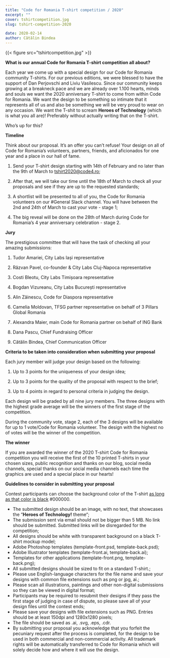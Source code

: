 ```yaml
---
title: "Code for Romania T-shirt competition / 2020"
excerpt: ""
cover: tshirtcompetition.jpg
slug: tshirt-competition-2020

date: 2020-02-14
author: Cătălin Bindea
---
```


{{< figure src="tshirtcompetition.jpg" >}}

**What is our annual Code for Romania T-shirt competition all about?**

Each year we come up with a special design for our Code for Romania community T-shirts. For our previous editions, we were blessed to have the support of Dan Perjovschi and Liviu Vasilescu. Since our community keeps growing at a breakneck pace and we are already over 1.100 hearts, minds and souls we want the 2020 anniversary T-shirt to come from within Code for Romania. We want the design to be something so intimate that it represents all of us and also be something we will be very proud to wear on any occasion. We want the T-shit to scream **Heroes of Technology** (which is what you all are)! Preferably without actually writing that on the T-shirt.

Who’s up for this?


**Timeline**

Think about our proposal. It’s an offer you can’t refuse! Your design on all of Code for Romania’s volunteers, partners, friends, and aficionados for one year and a place in our hall of fame.

1. Send your T-shirt design starting with 14th of February and no later than the 9th of March to tshirt2020@code4.ro;

2. After that, we will take our time until the 18th of March to check all your proposals and see if they are up to the requested standards;

3. A shortlist will be presented to all of you, the Code for Romania volunteers on our #General Slack channel. You will have between the 2nd and 24th of March to cast your vote - stage 1;

4. The big reveal will be done on the 28th of March during Code for Romania’s 4 year anniversary celebration - stage 2.


**Jury**

The prestigious committee that will have the task of checking all your amazing submissions:

1. Tudor Amariei, City Labs Iași representative

2. Răzvan Pavel, co-founder & City Labs Cluj-Napoca representative

3. Costi Bleotu, City Labs Timișoara representative

4. Bogdan Vizureanu, City Labs București representative

5. Alin Zăinescu, Code for Diaspora representative

6. Camelia Moldovan, TFSG partner representative on behalf of 3 Pillars Global Romania

7. Alexandra Maier, main Code for Romania partner on behalf of ING Bank

8. Dana Pascu, Chief Fundraising Officer

9. Cătălin Bindea, Chief Communication Officer


**Criteria to be taken into consideration when submitting your proposal**

Each jury member will judge your design based on the following:

1. Up to 3 points for the uniqueness of your design idea;

2. Up to 3 points for the quality of the proposal with respect to the brief;

3. Up to 4 points in regard to personal criteria in judging the design.

Each design will be graded by all nine jury members. The three designs with the highest grade average will be the winners of the first stage of the competition. 

During the community vote, stage 2, each of the 3 designs will be available for up to 1 vote/Code for Romania volunteer. The design with the highest no of votes will be the winner of the competition.


**The winner**

If you are awarded the winner of the 2020 T-shirt Code for Romania competition you will receive the first of the 10 printed T-shirts in your chosen sizes, public recognition and thanks on our blog, social media channels, special thanks on our social media channels each time the graphics are used and a special place in our hearts!


**Guidelines to consider in submitting your proposal**

Contest participants can choose the background color of the T-shirt [as long as that color is black](http://www.hyperwrite.com/Articles/showarticle.aspx?id=90) #000000.

* The submitted design should be an image, with no text, that showcases the “**Heroes of Technology!** theme“;
* The submission sent via email should not be bigger than 5 MB. No link should be submitted. Submitted links will be disregarded for the competition;
* All designs should be white with transparent background on a black T-shirt mockup model;
* Adobe Photoshop templates (template-front.psd, template-back.psd);
* Adobe Illustrator templates (template-front.ai, template-back.ai);
* Templates for other applications (template-front.png, template-back.png);
* All submitted designs should be sized to fit on a standard T-shirt.;
* Please use English-language characters for the file name and save your designs with common file extensions such as png or jpg, ai.;
* Please scan all illustrations, paintings and other non-digital submissions so they can be viewed in digital format;
* Participants may be required to resubmit their designs if they pass the first stage of judging in case of dispute, so please save all of your design files until the contest ends;
* Please save your designs with file extensions such as PNG. Entries should be at least 150dpi and 1280x1280 pixels;
* The file should be saved as .ai, .svg, .eps, .cdr.
* By submitting your proposal you acknowledge that you forfeit the pecuniary request after the process is completed, for the design to be used in both commercial and non-commercial activity. All trademark rights will be automatically transferred to Code for Romania which will solely decide how and where it will use the design.
